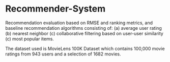 # Recommender-System

Recommendation evaluation based on RMSE and ranking metrics, and baseline recommendation algorithms consisting of:
(a) average user rating
(b) nearest neighbor
(c) collaborative filtering based on user-user similarity
(c) most popular items.


The dataset used is MovieLens 100K Dataset which contains 100,000 movie ratings from 943 users and a selection of 1682 movies.
